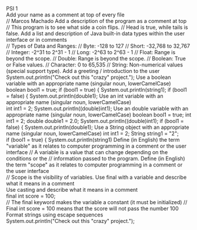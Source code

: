 PSI 1  
Add your name as a comment at top of every file   
// Marcos Machado 
Add a description of the program as a comment at top   
// This program is to see what side a coin flips. 
// Head is true, while tails is false. 
Add a list and description of Java built-in data types within the user interface or in comments   
// Types of Data and Ranges: 
// Byte: -128 to 127 
// Short: -32,768 to 32,767 
// Integer: -2^31 to 2^31 - 1 
// Long: -2^63 to 2^63 - 1 
// Float: Range is beyond the scope. 
// Double: Range is beyond the scope. 
// Boolean: True or False values. 
// Character: 0 to 65,535 
// String: Non-numerical values (special support type). 
Add a greeting / introduction to the user   
System.out.println("Check out this \"crazy\" project."); 
Use a boolean variable with an appropriate name  (singular noun, lowerCamelCase)   
boolean bool1 = true; 
  if (bool1 = true) { 
      System.out.println(string1); 
    if (bool1 = false) { 
      System.out.println(double1); 
Use an int variable with an appropriate name (singular noun, lowerCamelCase)   
    int int1 = 2; 
    System.out.println((double)int1); 
Use an double variable with an appropriate name (singular noun, lowerCamelCase) 
boolean bool1 = true; 
    int int1 = 2; 
    double double1 = 2.0; 
    System.out.println((double)int1); 
    if (bool1 = false) { 
      System.out.println(double1); 
Use a String object with an appropriate name (singular noun, lowerCamelCase) 
   int int1 = 2; 
   String string1 = "2";  
   if (bool1 = true) { 
     System.out.println(string1) 
Define (in English) the term "variable" as it relates to computer programming in a comment or the user interface 
// A variable is a value that can change depending on the conditions or the 
// information passed to the program. 
Define (in English) the term "scope" as it relates to computer programming in a comment or the user interface   
// Scope is the visibility of variables. 
Use final with a variable and describe what it means in a comment   
Use casting and describe what it means in a comment    
final int score = 100;  
    // The final keyword makes the variable a constant (it must be initialized) 
    // Final int score = 100 means that the score will not pass the number 100 
Format strings using escape sequences   
System.out.println("Check out this \"crazy\" project."); 
